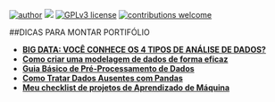 [![author](https://img.shields.io/badge/author-Eduardo%20Almeida-red.svg)](https://www.linkedin.com/in/eduardo-almeida-814a676a/) [![](https://img.shields.io/badge/python-3.7+-blue.svg)](https://www.python.org/downloads/release/python-365/) [![GPLv3 license](https://img.shields.io/badge/License-GPLv3-blue.svg)](http://perso.crans.org/besson/LICENSE.html) [![contributions welcome](https://img.shields.io/badge/contributions-welcome-brightgreen.svg?style=flat)](https://github.com/eduardo-almeida)

##DICAS PARA MONTAR PORTIFÓLIO

* [**BIG DATA: VOCÊ CONHECE OS 4 TIPOS DE ANÁLISE DE DADOS?**](https://blog.academiain1.com.br/big-data-voce-conhece-os-4-tipos-de-analise-de-dados/)
* [**Como criar uma modelagem de dados de forma eficaz**](https://blog-in1-com-br.cdn.ampproject.org/v/s/blog.in1.com.br/como-criar-uma-modelagem-de-dados-de-forma-eficaz?hs_amp=true&amp_js_v=0.1#referrer=https%3A%2F%2Fwww.google.com&amp_tf=Fonte%3A%20%251%24s&ampshare=https%3A%2F%2Fblog.in1.com.br%2Fcomo-criar-uma-modelagem-de-dados-de-forma-eficaz)
* [**Guia Básico de Pré-Processamento de Dados**](https://sigmoidal.ai/guia-basico-de-pre-processamento-de-dados/)
* [**Como Tratar Dados Ausentes com Pandas**](https://sigmoidal.ai/como-tratar-dados-ausentes-com-pandas/)
* [**Meu checklist de projetos de Aprendizado de Máquina**](https://medium.com/databootcamp/meu-checklist-de-projetos-de-aprendizado-de-m%C3%A1quina-34328850d7ab)
